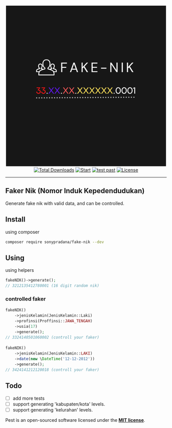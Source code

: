 <p align="center">
    <img src="https://raw.githubusercontent.com/sonypradana/fake-nik/main/art/logo.png" alt="fake nik logo">
    <a href="https://packagist.org/packages/sonypradana/fake-nik"><img alt="Total Downloads" src="https://img.shields.io/packagist/dt/sonypradana/fake-nik"></a>
    <a href="https://github.com/sonypradana/fake-nik/actions"><img alt="Start" src="https://img.shields.io/github/stars/SonyPradana/fake-nik"></a>
    <a href="https://github.com/SonyPradana/fake-nik/actions/workflows/tests.yml"><img alt="test past" src="https://github.com/SonyPradana/fake-nik/actions/workflows/tests.yml/badge.svg"></a>
    <a href="https://github.com/SonyPradana/fake-nik/blob/main/LICENSE.md"><img alt="License" src="https://img.shields.io/github/license/SonyPradana/fake-nik"></a>
</p>

------

## Faker Nik (Nomor Induk Kepedendudukan)
Generate fake nik with valid data, and can be controlled.

## Install
using composer
```bash
composer require sonypradana/fake-nik --dev
```
## Using
using helpers
```php
fakeNIK()->generate();
// 3212135412780001 (16 digit random nik)
```

### controlled faker
```php
fakeNIK()
    ->jenisKelamin(JenisKelamin::Laki)
    ->profinsi(Proffinsi::JAWA_TENGAH)
    ->usia(17)
    ->generate();
// 3324140501060002 (controll your faker)

fakeNIK()
    ->jenisKelamin(JenisKelamin::LAKI)
    ->date(new \DateTime('12-12-2012'))
    ->generate();
// 3424141212120018 (controll your faker)
```

## Todo
- [ ] add more tests
- [ ] support generating 'kabupaten/kota' levels.
- [ ] support generating 'kelurahan' levels.

Pest is an open-sourced software licensed under the **[MIT license](https://opensource.org/licenses/MIT)**.
